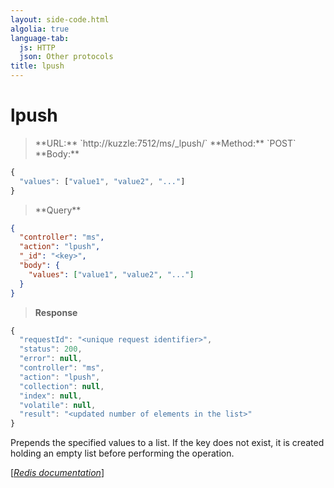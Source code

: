 ```yaml
---
layout: side-code.html
algolia: true
language-tab:
  js: HTTP
  json: Other protocols
title: lpush
---
```


# lpush



<blockquote class="js">
<p>
**URL:** `http://kuzzle:7512/ms/_lpush/<key>`  
**Method:** `POST`  
**Body:**
</p>
</blockquote>


```js
{
  "values": ["value1", "value2", "..."]
}
```



<blockquote class="json">
<p>
**Query**
</p>
</blockquote>


```json
{
  "controller": "ms",
  "action": "lpush",
  "_id": "<key>",
  "body": {
    "values": ["value1", "value2", "..."]
  }
}
```

>**Response**

```javascript
{
  "requestId": "<unique request identifier>",
  "status": 200,
  "error": null,
  "controller": "ms",
  "action": "lpush",
  "collection": null,
  "index": null,
  "volatile": null,
  "result": "<updated number of elements in the list>"
}
```

Prepends the specified values to a list. If the key does not exist, it is created holding an empty list before performing the operation.

[[_Redis documentation_]](https://redis.io/commands/lpush)

